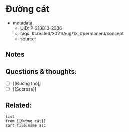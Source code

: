 # Đường cát

- metadata
	- UID: P-210813-2336
	- tags: #created/2021/Aug/13, #permanent/concept 
	- source: 

## Notes


## Questions & thoughts:
- [ ] [[Đường thô]]
- [ ] [[Sucrose]]

## Related:
```dataview
list
from [[Đường cát]]
sort file.name asc
```